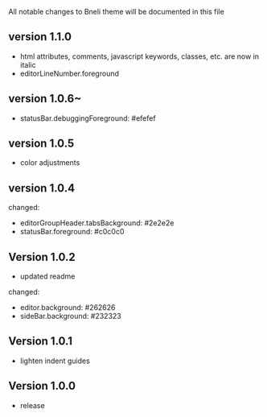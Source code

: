 All notable changes to Bneli theme will be documented in this file

## version 1.1.0

- html attributes, comments, javascript keywords, classes, etc. are now in italic
- editorLineNumber.foreground

## version 1.0.6~

- statusBar.debuggingForeground: #efefef

## version 1.0.5

- color adjustments

## version 1.0.4

changed:

- editorGroupHeader.tabsBackground: #2e2e2e
- statusBar.foreground: #c0c0c0

## Version 1.0.2

- updated readme

changed:

- editor.background: #262626
- sideBar.background: #232323

## Version 1.0.1

- lighten indent guides

## Version 1.0.0

- release
